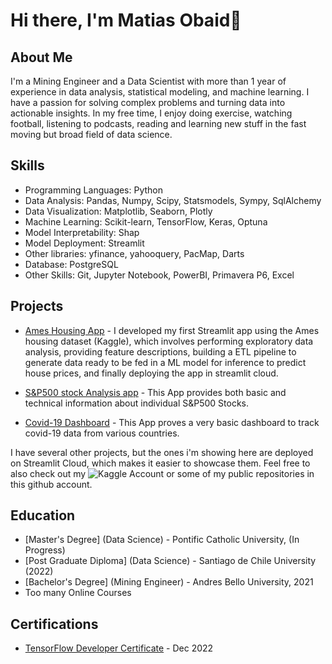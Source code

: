 # Hi there, I'm Matias Obaid👋

## About Me

I'm a Mining Engineer and a Data Scientist with more than 1 year of experience in data analysis, statistical modeling, and machine learning. I have a passion for solving complex problems and turning data into actionable insights. In my free time, I enjoy doing exercise, watching football, listening to podcasts, reading and learning new stuff in the fast moving but broad field of data science.

## Skills

- Programming Languages: Python
- Data Analysis: Pandas, Numpy, Scipy, Statsmodels, Sympy, SqlAlchemy
- Data Visualization: Matplotlib, Seaborn, Plotly
- Machine Learning: Scikit-learn, TensorFlow, Keras, Optuna
- Model Interpretability: Shap
- Model Deployment: Streamlit
- Other libraries: yfinance, yahooquery, PacMap, Darts
- Database: PostgreSQL
- Other Skills: Git, Jupyter Notebook, PowerBI, Primavera P6, Excel

## Projects

- [Ames Housing App](https://matiasob-data-sci-streamlit-appsames-housingames-housing-zxwbn3.streamlit.app/) - I developed my first Streamlit app using the Ames housing dataset (Kaggle), which involves performing exploratory data analysis, providing feature descriptions, building a ETL pipeline to generate data ready to be fed in a ML model for inference to predict house prices, and finally deploying the app in streamlit cloud.

- [S&P500 stock Analysis app](https://matiasob-data-science-p-streamlit-appsstock-appstock-app-7cgvtn.streamlit.app/) - This App provides both basic and technical information about individual S&P500 Stocks.

- [Covid-19 Dashboard](https://matiasob-data-sc-streamlit-appsdashboard-examplecovid-19-4i3hf3.streamlit.app/) - This App proves a very basic dashboard to track covid-19 data from various countries.

I have several other projects, but the ones i'm showing here are deployed on Streamlit Cloud, which makes it easier to showcase them. Feel free to also check out my   ![Kaggle Account](https://www.kaggle.com/matiasob) or some of my public repositories in this github account.

## Education

- [Master's Degree] (Data Science) - Pontific Catholic University, (In Progress)
- [Post Graduate Diploma] (Data Science) - Santiago de Chile University (2022)
- [Bachelor's Degree] (Mining Engineer) - Andres Bello University, 2021
- Too many Online Courses

## Certifications

- [TensorFlow Developer Certificate](https://www.credential.net/77d75f33-d55c-4185-ab00-1da4462dfaf9) - Dec 2022

